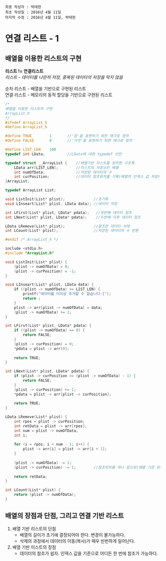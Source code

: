 ```
최종 작성자 : 박태현
최초 작성일 : 2016년 4월 11일
마지막 수정 : 2016년 4월 11일, 박태현
```
# 연결 리스트 - 1

## 배열을 이용한 리스트의 구현
**리스트 != 연결리스트**<br>
*리스트 - 데이터를 나란히 저장, 중복된 데이터의 저장을 막지 않음*<br><br>
순차 리스트 - 배열을 기반으로 구현된 리스트<br>
연결 리스트 - 메모리의 동적 할당을 기반으로 구현된 리스트<br>

```C
/*
배열을 이용한 리스트의 구현
ArrayList.h
*/
#ifndef ArrayList_h
#define ArrayList_h

#define TRUE        1       //'참'을 표현하기 위한 매크로 정의
#define FALSE       0       //'거짓'을 표현하기 위한 매크로 정의

#define LIST_LEN    100
typedef int LData;          //LData에 대한 typedef 선언

typedef struct __ArrayList {    //배열기반 리스트를 정의한 구조체
    LData arr[LIST_LEN];        //리스트의 저장소인 배열
    int numOfData;              //저장된 데이터의 수
    int curPosition;            //데이터 참조위치를 기록(배열의 인덱스 값 저장)
}ArrayList;

typedef ArrayList List;

void ListInit(List* plist);             //초기화
void LInseart(List* plist, LData data); //데이터 저장

int LFirst(List* plist, LData* pdata);   //첫번째 데이터 참조
int LNext(List* plist, LData* pdata);    //두번째 이후 데이터 참조

LData LRemove(List* plist);             //참조한 데이터 삭제
int LCount(List* plist);                //저장된 데이터의 수 반환

#endif /* ArrayList_h */
```

```C
include <stdio.h>
#include "ArrayList.h"

void ListInit(List* plist) {
    (plist -> numOfData) = 0;
    (plist -> curPosition) = -1;
}

void LInseart(List* plist, LData data) {
    if ((plist -> numOfData) >= LIST_LEN) {
        printf("데이터를 더이상 추가할 수 없습니다:[");
        return ;
    }
    plist -> arr[plist -> numOfData] = data;
    (plist -> numOfData) += 1;
}

int LFirst(List* plist, LData* pdata) {
    if ((plist -> numOfData) == 0) {
        return FALSE;
    }
    (plist -> curPosition) = 0;
    *pdata = plist -> arr[0];
    
    return TRUE;
}

int LNext(List* plist, LData* pdata) {
    if (plist -> curPosition >= (plist -> numOfData) - 1) {
        return FALSE;
    }
    (plist -> curPosition) += 1;
    *pdata = plist -> arr[plist -> curPosition];
    
    return TRUE;
}

LData LRemove(List* plist) {
    int rpos = plist -> curPosition;
    int retData = plist -> arr[rpos];
    int num = plist -> numOfData;
    int i;
    
    for (i = rpos; i < num - 1; i++) {
        plist -> arr[i] = plist -> arr[i + 1];
    }
    
    (plist -> numOfData) -= 1;
    (plist -> curPosition) -= 1;        //참조위치를 하나 앞으로(배열 기준 왼쪽으로) 옮긴다.
    
    return retData;
}

int LCount(List* plist) {
    return (plist -> numOfData);
}

```

## 배열의 장점과 단점, 그리고 연결 기반 리스트
1. 배열 기반 리스트의 단점<br>
	* 배열의 길이가 초기에 결정되어야 한다. 변경이 불가능하다.
	* 삭제의 과정에서 데이터의 이동(복사)가 매우 빈번하게 일어난다.
2. 배열 기반 이스트의 장점<br>
	* 데이터의 참조가 쉽자. 인덱스 값을 기준으로 어디든 한 번에 참조가 가능하다.
